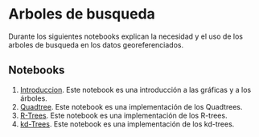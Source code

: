 # Arboles de busqueda 

Durante los siguientes notebooks explican la necesidad y el uso de los arboles de busqueda en los datos georeferenciados.

## Notebooks

1. [Introduccion](./Intro_arboles.ipynb). Este notebook es una introducción a las gráficas y a los árboles.
2. [Quadtree](./Quadtree.ipynb ). Este notebook es una implementación de los Quadtrees.
3. [R-Trees](./R-tree.ipynb). Este notebook es una implementación de los R-trees.
4. [kd-Trees](./kd-Tree.ipynb ). Este notebook es una implementación de los kd-trees.

